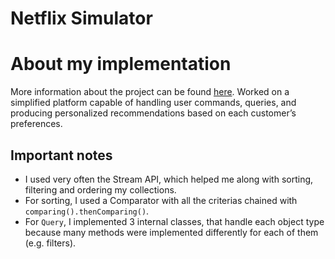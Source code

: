 # Netflix Simulator

# About my implementation
More information about the project can be found [here](https://ocw.cs.pub.ro/courses/poo-ca-cd/teme/tema).
Worked on a simplified platform capable of handling user commands, queries, and producing personalized recommendations based on each customer’s preferences.

## Important notes
* I used very often the Stream API, which helped me along with sorting, filtering and ordering my
collections.
* For sorting, I used a Comparator with all the criterias chained with `comparing().thenComparing()`.
* For `Query`, I implemented 3 internal classes, that handle each object type because many methods
were implemented differently for each of them (e.g. filters).
